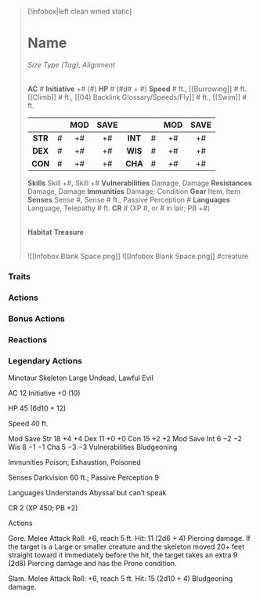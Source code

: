> [!infobox|left clean wmed static]
> # Name
> *Size Type (Tag), Alignment*
> 
> | |
> | - |
> **AC** # **Initiative** +# (#)
> **HP** # (#d# + #)
> **Speed** # ft., [[Burrowing]] # ft. [[Climb]] # ft., [[04) Backlink Glossary/Speeds/Fly]] # ft., [[Swim]] # ft.
> 
> | | | MOD | SAVE | | | MOD | SAVE |
> | :-: | :-: | :-: | :-: | :-: | :-: | :-: | :-: |
> | **STR** | # | +# | +# | **INT** | # | +# | +# | 
> | **DEX** | # | +# | +# | **WIS** | # | +# | +# |
> | **CON** | # | +# | +# | **CHA** | # | +# | +# |
> **Skills** Skill +#, Skill +#
> **Vulnerabilities** Damage, Damage
> **Resistances** Damage, Damage
> **Immunities** Damage; Condition
> **Gear** Item, Item
> **Senses** Sense #, Sense # ft., Passive Perception #
> **Languages** Language, Telepathy # ft.
> **CR** # (XP #, or # in lair; PB +#)
>
> | |
> | - |
> **Habitat**
> **Treasure**
> 
> | |
> | - |
> ![[Infobox Blank Space.png]]
> ![[Infobox Blank Space.png]]
> #creature 


### Traits
### Actions
### Bonus Actions
### Reactions
### Legendary Actions
Minotaur Skeleton
Large Undead, Lawful Evil

AC 12 Initiative +0 (10)

HP 45 (6d10 + 12)

Speed 40 ft.

Mod	Save
Str	18	+4	+4
Dex	11	+0	+0
Con	15	+2	+2
Mod	Save
Int	6	−2	−2
Wis	8	−1	−1
Cha	5	−3	−3
Vulnerabilities Bludgeoning

Immunities Poison; Exhaustion, Poisoned

Senses Darkvision 60 ft.; Passive Perception 9

Languages Understands Abyssal but can’t speak

CR 2 (XP 450; PB +2)

Actions

Gore. Melee Attack Roll: +6, reach 5 ft. Hit: 11 (2d6 + 4) Piercing damage. If the target is a Large or smaller creature and the skeleton moved 20+ feet straight toward it immediately before the hit, the target takes an extra 9 (2d8) Piercing damage and has the Prone condition.

Slam. Melee Attack Roll: +6, reach 5 ft. Hit: 15 (2d10 + 4) Bludgeoning damage.